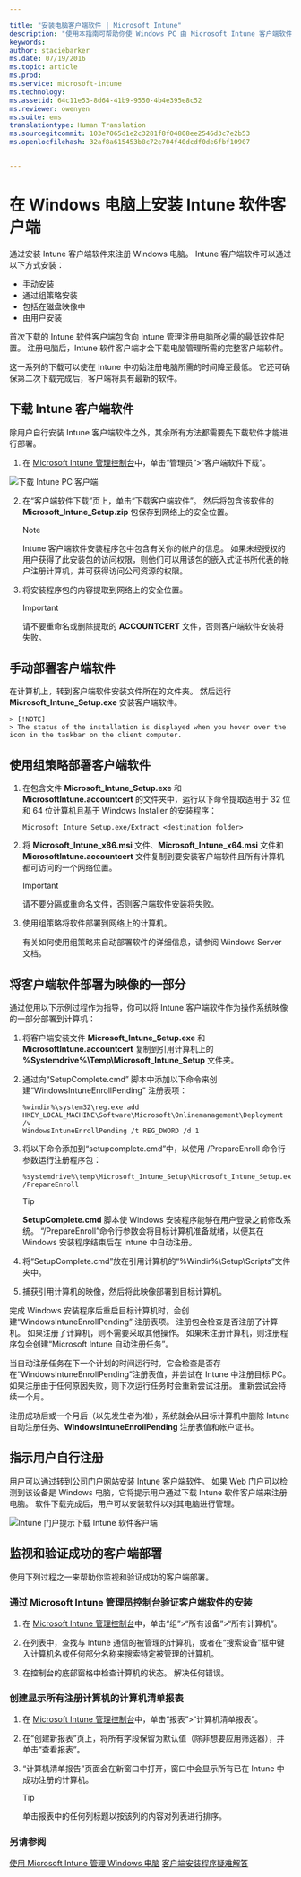 ```yaml
---

title: "安装电脑客户端软件 | Microsoft Intune"
description: "使用本指南可帮助你使 Windows PC 由 Microsoft Intune 客户端软件进行管理。"
keywords: 
author: staciebarker
ms.date: 07/19/2016
ms.topic: article
ms.prod: 
ms.service: microsoft-intune
ms.technology: 
ms.assetid: 64c11e53-8d64-41b9-9550-4b4e395e8c52
ms.reviewer: owenyen
ms.suite: ems
translationtype: Human Translation
ms.sourcegitcommit: 103e7065d1e2c3281f8f04808ee2546d3c7e2b53
ms.openlocfilehash: 32af8a615453b8c72e704f40dcdf0de6fbf10907


---
```


# <a name="install-the-intune-software-client-on-windows-pcs"></a>在 Windows 电脑上安装 Intune 软件客户端
通过安装 Intune 客户端软件来注册 Windows 电脑。 Intune 客户端软件可以通过以下方式安装：

- 手动安装
- 通过组策略安装
- 包括在磁盘映像中
- 由用户安装

首次下载的 Intune 软件客户端包含向 Intune 管理注册电脑所必需的最低软件配置。 注册电脑后，Intune 软件客户端才会下载电脑管理所需的完整客户端软件。

这一系列的下载可以使在 Intune 中初始注册电脑所需的时间降至最低。 它还可确保第二次下载完成后，客户端将具有最新的软件。

## <a name="download-the-intune-client-software"></a>下载 Intune 客户端软件

除用户自行安装 Intune 客户端软件之外，其余所有方法都需要先下载软件才能进行部署。

1.  在 [Microsoft Intune 管理控制台](https://manage.microsoft.com/)中，单击“管理员”&gt;“客户端软件下载”。

  ![下载 Intune PC 客户端](../media/pc-sa-client-download.png)

2.  在“客户端软件下载”页上，单击“下载客户端软件”。 然后将包含该软件的 **Microsoft_Intune_Setup.zip** 包保存到网络上的安全位置。

    > [!NOTE]
    > Intune 客户端软件安装程序包中包含有关你的帐户的信息。 如果未经授权的用户获得了此安装包的访问权限，则他们可以用该包的嵌入式证书所代表的帐户注册计算机，并可获得访问公司资源的权限。

3.  将安装程序包的内容提取到网络上的安全位置。

    > [!IMPORTANT]
    > 请不要重命名或删除提取的 **ACCOUNTCERT** 文件，否则客户端软件安装将失败。

## <a name="deploy-the-client-software-manually"></a>手动部署客户端软件

在计算机上，转到客户端软件安装文件所在的文件夹。 然后运行 **Microsoft_Intune_Setup.exe** 安装客户端软件。

    > [!NOTE]
    > The status of the installation is displayed when you hover over the icon in the taskbar on the client computer.

## <a name="deploy-the-client-software-by-using-group-policy"></a>使用组策略部署客户端软件

1.  在包含文件 **Microsoft_Intune_Setup.exe** 和 **MicrosoftIntune.accountcert** 的文件夹中，运行以下命令提取适用于 32 位和 64 位计算机且基于 Windows Installer 的安装程序：

    ```
    Microsoft_Intune_Setup.exe/Extract <destination folder>
    ```

2.  将 **Microsoft_Intune_x86.msi** 文件、**Microsoft_Intune_x64.msi** 文件和 **MicrosoftIntune.accountcert** 文件复制到要安装客户端软件且所有计算机都可访问的一个网络位置。

    > [!IMPORTANT]
    > 请不要分隔或重命名文件，否则客户端软件安装将失败。

3.  使用组策略将软件部署到网络上的计算机。

    有关如何使用组策略来自动部署软件的详细信息，请参阅 Windows Server 文档。

## <a name="deploy-the-client-software-as-part-of-an-image"></a>将客户端软件部署为映像的一部分
通过使用以下示例过程作为指导，你可以将 Intune 客户端软件作为操作系统映像的一部分部署到计算机：

1.  将客户端安装文件 **Microsoft_Intune_Setup.exe** 和 **MicrosoftIntune.accountcert** 复制到引用计算机上的 **%Systemdrive%\Temp\Microsoft_Intune_Setup** 文件夹。

2.  通过向“SetupComplete.cmd”  脚本中添加以下命令来创建“WindowsIntuneEnrollPending”  注册表项：

    ```
    %windir%\system32\reg.exe add HKEY_LOCAL_MACHINE\Software\Microsoft\Onlinemanagement\Deployment /v
    WindowsIntuneEnrollPending /t REG_DWORD /d 1
    ```

3.  将以下命令添加到“setupcomplete.cmd”中，以使用 /PrepareEnroll 命令行参数运行注册程序包：

    ```
    %systemdrive%\temp\Microsoft_Intune_Setup\Microsoft_Intune_Setup.exe /PrepareEnroll
    ```
    > [!TIP]
    > **SetupComplete.cmd** 脚本使 Windows 安装程序能够在用户登录之前修改系统。 “/PrepareEnroll”命令行参数会将目标计算机准备就绪，以便其在 Windows 安装程序结束后在 Intune 中自动注册。

4.  将“SetupComplete.cmd”放在引用计算机的“%Windir%\Setup\Scripts”文件夹中。

5.  捕获引用计算机的映像，然后将此映像部署到目标计算机。

完成 Windows 安装程序后重启目标计算机时，会创建“WindowsIntuneEnrollPending”  注册表项。 注册包会检查是否注册了计算机。 如果注册了计算机，则不需要采取其他操作。 如果未注册计算机，则注册程序包会创建“Microsoft Intune 自动注册任务”。

当自动注册任务在下一个计划的时间运行时，它会检查是否存在“WindowsIntuneEnrollPending”注册表值，并尝试在 Intune 中注册目标 PC。 如果注册由于任何原因失败，则下次运行任务时会重新尝试注册。 重新尝试会持续一个月。

注册成功后或一个月后（以先发生者为准），系统就会从目标计算机中删除 Intune 自动注册任务、**WindowsIntuneEnrollPending** 注册表值和帐户证书。

## <a name="instruct-users-to-self-enroll"></a>指示用户自行注册

用户可以通过转到[公司门户网站](http://portal.manage.microsoft.com)安装 Intune 客户端软件。 如果 Web 门户可以检测到该设备是 Windows 电脑，它将提示用户通过下载 Intune 软件客户端来注册电脑。 软件下载完成后，用户可以安装软件以对其电脑进行管理。

![Intune 门户提示下载 Intune 软件客户端](../media/software-client-download.png)

## <a name="monitor-and-validate-successful-client-deployment"></a>监视和验证成功的客户端部署
使用下列过程之一来帮助你监视和验证成功的客户端部署。

### <a name="to-verify-the-installation-of-the-client-software-from-the-microsoft-intune-administrator-console"></a>通过 Microsoft Intune 管理员控制台验证客户端软件的安装

1.  在 [Microsoft Intune 管理控制台](https://manage.microsoft.com/)中，单击“组”&gt;“所有设备”&gt;“所有计算机”。

2.  在列表中，查找与 Intune 通信的被管理的计算机，或者在“搜索设备”框中键入计算机名或任何部分名称来搜索特定被管理的计算机。

3.  在控制台的底部窗格中检查计算机的状态。 解决任何错误。

### <a name="to-create-a-computer-inventory-report-to-display-all-enrolled-computers"></a>创建显示所有注册计算机的计算机清单报表

1.  在 [Microsoft Intune 管理控制台](https://manage.microsoft.com/)中，单击“报表”&gt;“计算机清单报表”。

2.  在“创建新报表”页上，将所有字段保留为默认值（除非想要应用筛选器），并单击“查看报表”。

3.  “计算机清单报告”页面会在新窗口中打开，窗口中会显示所有已在 Intune 中成功注册的计算机。

    > [!TIP]
    > 单击报表中的任何列标题以按该列的内容对列表进行排序。


### <a name="see-also"></a>另请参阅
[使用 Microsoft Intune 管理 Windows 电脑](manage-windows-pcs-with-microsoft-intune.md)
[客户端安装程序疑难解答](../troubleshoot/troubleshoot-client-setup-in-microsoft-intune.md)



<!--HONumber=Nov16_HO5-->


